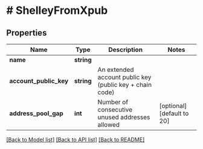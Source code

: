 # # ShelleyFromXpub

## Properties

Name | Type | Description | Notes
------------ | ------------- | ------------- | -------------
**name** | **string** |  | 
**account_public_key** | **string** | An extended account public key (public key + chain code) | 
**address_pool_gap** | **int** | Number of consecutive unused addresses allowed | [optional] [default to 20]

[[Back to Model list]](../../README.md#documentation-for-models) [[Back to API list]](../../README.md#documentation-for-api-endpoints) [[Back to README]](../../README.md)


